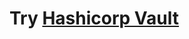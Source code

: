 # Try [Hashicorp Vault](https://learn.hashicorp.com/tutorials/vault/getting-started-install?in=vault/getting-started)
